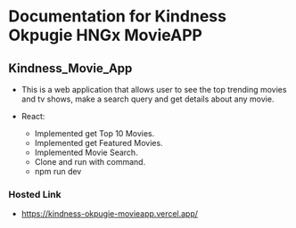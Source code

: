 # Documentation for Kindness Okpugie HNGx MovieAPP

## Kindness_Movie_App

- This is a web application that allows user to see the top trending movies and tv shows, make a search query and get details about any movie.

- React:
  - Implemented get Top 10 Movies.
  - Implemented get Featured Movies.
  - Implemented Movie Search.
  - Clone and run with command.
  - npm run dev


### Hosted Link

- <https://kindness-okpugie-movieapp.vercel.app/>

